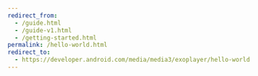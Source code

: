 ```yaml
---
redirect_from:
  - /guide.html
  - /guide-v1.html
  - /getting-started.html
permalink: /hello-world.html
redirect_to:
  - https://developer.android.com/media/media3/exoplayer/hello-world
---
```

